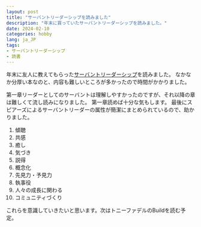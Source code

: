 ```yaml
---
layout: post
title: "サーバントリーダーシップを読みました"
description: "年末に買っていたサーバントリーダーシップを読みました。"
date: 2024-02-10
categories: hobby
lang: ja_JP
tags:
- サーバントリーダーシップ
- 読書
---
```


年末に友人に教えてもらった[サーバントリーダーシップ](https://amzn.asia/d/ejIX1hH)を読みました。
なかなか分厚い本なのと、内容も難しいところが多かったので時間がかかりました。

第一章リーダーとしてのサーバントは理解しやすかったのですが、それ以降の章は難しくて流し読みになりました。
第一章読めば十分な気もします。
最後にスピアーズによるサーバントリーダーの属性が簡潔にまとめられているので、助かりました。

1. 傾聴
2. 共感
3. 癒し
4. 気づき
5. 説得
6. 概念化
7. 先見力・予見力
8. 執事役
9. 人々の成長に関わる
10. コミュニティづくり

これらを意識していきたいと思います。次はトニーファデルのBuildを読む予定。
